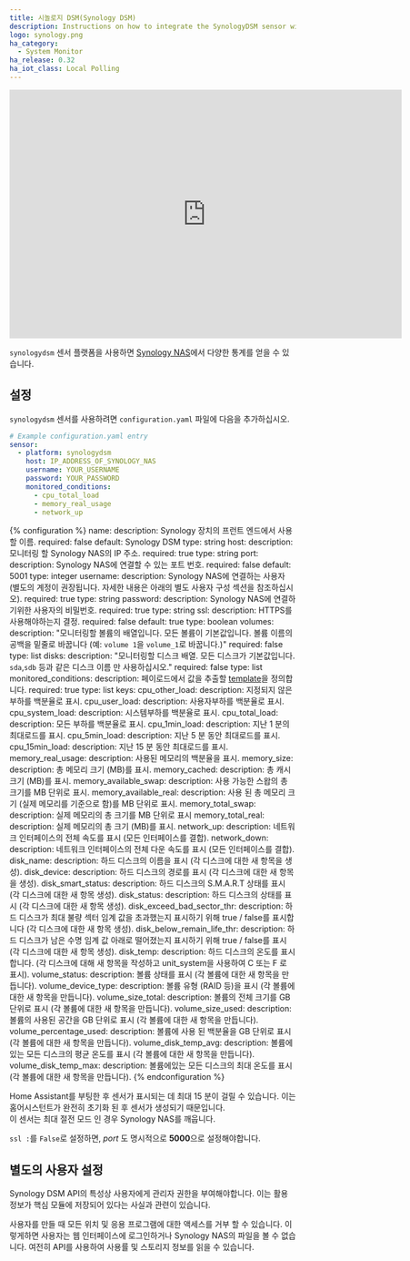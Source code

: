 ```yaml
---
title: 시놀로지 DSM(Synology DSM)
description: Instructions on how to integrate the SynologyDSM sensor within Home Assistant.
logo: synology.png
ha_category:
  - System Monitor
ha_release: 0.32
ha_iot_class: Local Polling
---
```


<iframe width="690" height="437" src="https://www.youtube.com/embed/CHrw7l4lJYY" frameborder="0" allow="accelerometer; autoplay; encrypted-media; gyroscope; picture-in-picture" allowfullscreen></iframe>

`synologydsm` 센서 플랫폼을 사용하면 [Synology NAS](https://www.synology.com)에서 다양한 통계를 얻을 수 있습니다.

## 설정

`synologydsm` 센서를 사용하려면 `configuration.yaml` 파일에 다음을 추가하십시오.

```yaml
# Example configuration.yaml entry
sensor:
  - platform: synologydsm
    host: IP_ADDRESS_OF_SYNOLOGY_NAS
    username: YOUR_USERNAME
    password: YOUR_PASSWORD
    monitored_conditions:
      - cpu_total_load
      - memory_real_usage
      - network_up
```

{% configuration %}
name:
  description: Synology 장치의 프런트 엔드에서 사용할 이름.
  required: false
  default: Synology DSM
  type: string
host:
  description: 모니터링 할 Synology NAS의 IP 주소.
  required: true
  type: string
port:
  description: Synology NAS에 연결할 수 있는 포트 번호.
  required: false
  default: 5001
  type: integer
username:
  description: Synology NAS에 연결하는 사용자 (별도의 계정이 권장됩니다. 자세한 내용은 아래의 별도 사용자 구성 섹션을 참조하십시오).
  required: true
  type: string
password:
  description: Synology NAS에 연결하기위한 사용자의 비밀번호.
  required: true
  type: string
ssl:
  description: HTTPS를 사용해야하는지 결정.
  required: false
  default: true
  type: boolean
volumes:
  description: "모니터링할 볼륨의 배열입니다. 모든 볼륨이 기본값입니다. 볼륨 이름의 공백을 밑줄로 바꿉니다 (예: `volume 1`을 `volume_1`로 바꿉니다.)"
  required: false
  type: list
disks:
  description: "모니터링할 디스크 배열. 모든 디스크가 기본값입니다. `sda`,`sdb` 등과 같은 디스크 이름 만 사용하십시오."
  required: false
  type: list
monitored_conditions:
  description: 페이로드에서 값을 추출할 [template](/topics/templating/)을 정의합니다.
  required: true
  type: list
  keys:
    cpu_other_load:
      description: 지정되지 않은 부하를 백분율로 표시.
    cpu_user_load:
      description: 사용자부하를 백분율로 표시.
    cpu_system_load:
      description: 시스템부하를 백분율로 표시.
    cpu_total_load:
      description: 모든 부하를 백분율로 표시.
    cpu_1min_load:
      description: 지난 1 분의 최대로드를 표시.
    cpu_5min_load:
      description: 지난 5 분 동안 최대로드를 표시.
    cpu_15min_load:
      description: 지난 15 분 동안 최대로드를 표시.
    memory_real_usage:
      description: 사용된 메모리의 백분율을 표시.
    memory_size:
      description: 총 메모리 크기 (MB)를 표시.
    memory_cached:
      description: 총 캐시 크기 (MB)를 표시.
    memory_available_swap:
      description: 사용 가능한 스왑의 총 크기를 MB 단위로 표시.
    memory_available_real:
      description: 사용 된 총 메모리 크기 (실제 메모리를 기준으로 함)를 MB 단위로 표시.
    memory_total_swap:
      description: 실제 메모리의 총 크기를 MB 단위로 표시
    memory_total_real:
      description: 실제 메모리의 총 크기 (MB)를 표시.
    network_up:
      description: 네트워크 인터페이스의 전체 속도를 표시 (모든 인터페이스를 결합).
    network_down:
      description: 네트워크 인터페이스의 전체 다운 속도를 표시 (모든 인터페이스를 결합).
    disk_name:
      description: 하드 디스크의 이름을 표시 (각 디스크에 대한 새 항목을 생성).
    disk_device:
      description: 하드 디스크의 경로를 표시 (각 디스크에 대한 새 항목을 생성).
    disk_smart_status:
      description: 하드 디스크의 S.M.A.R.T 상태를 표시 (각 디스크에 대한 새 항목 생성).
    disk_status:
      description: 하드 디스크의 상태를 표시 (각 디스크에 대한 새 항목 생성).
    disk_exceed_bad_sector_thr:
      description: 하드 디스크가 최대 불량 섹터 임계 값을 초과했는지 표시하기 위해 true / false를 표시합니다 (각 디스크에 대한 새 항목 생성).
    disk_below_remain_life_thr:
      description: 하드 디스크가 남은 수명 임계 값 아래로 떨어졌는지 표시하기 위해 true / false를 표시 (각 디스크에 대한 새 항목 생성).
    disk_temp:
      description: 하드 디스크의 온도를 표시합니다. (각 디스크에 대해 새 항목을 작성하고 unit_system을 사용하여 C 또는 F 로 표시).
    volume_status:
      description: 볼륨 상태를 표시 (각 볼륨에 대한 새 항목을 만듭니다).
    volume_device_type:
      description: 볼륨 유형 (RAID 등)을 표시 (각 볼륨에 대한 새 항목을 만듭니다).
    volume_size_total:
      description: 볼륨의 전체 크기를 GB 단위로 표시 (각 볼륨에 대한 새 항목을 만듭니다).
    volume_size_used:
      description: 볼륨의 사용된 공간을 GB 단위로 표시 (각 볼륨에 대한 새 항목을 만듭니다).
    volume_percentage_used:
      description: 볼륨에 사용 된 백분율을 GB 단위로 표시 (각 볼륨에 대한 새 항목을 만듭니다).
    volume_disk_temp_avg:
      description: 볼륨에있는 모든 디스크의 평균 온도를 표시 (각 볼륨에 대한 새 항목을 만듭니다).
    volume_disk_temp_max:
      description: 볼륨에있는 모든 디스크의 최대 온도를 표시 (각 볼륨에 대한 새 항목을 만듭니다).
{% endconfiguration %}

<div class='note'>
Home Assistant를 부팅한 후 센서가 표시되는 데 최대 15 분이 걸릴 수 있습니다. 이는 홈어시스턴트가 완전히 초기화 된 후 센서가 생성되기 때문입니다.
</div>

<div class='note warning'>
이 센서는 최대 절전 모드 인 경우 Synology NAS를 깨웁니다.
</div>

<div class='note warning'>

  `ssl :`를 `False`로 설정하면, *port* 도 명시적으로 **5000**으로 설정해야합니다. 

</div>

## 별도의 사용자 설정

Synology DSM API의 특성상 사용자에게 관리자 권한을 부여해야합니다. 이는 활용 정보가 핵심 모듈에 저장되어 있다는 사실과 관련이 있습니다.

사용자를 만들 때 모든 위치 및 응용 프로그램에 대한 액세스를 거부 할 수 있습니다. 이렇게하면 사용자는 웹 인터페이스에 로그인하거나 Synology NAS의 파일을 볼 수 없습니다. 여전히 API를 사용하여 사용률 및 스토리지 정보를 읽을 수 있습니다.